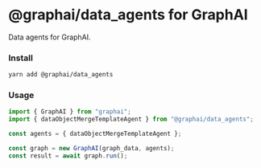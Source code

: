 
# @graphai/data_agents for GraphAI

Data agents for GraphAI.

### Install

```sh
yarn add @graphai/data_agents
```

### Usage

```typescript
import { GraphAI } from "graphai";
import { dataObjectMergeTemplateAgent } from "@graphai/data_agents";

const agents = { dataObjectMergeTemplateAgent };

const graph = new GraphAI(graph_data, agents);
const result = await graph.run();
```

